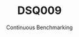 ---
layout: default
title: DSQ009
subtitle: Continuous Benchmarking
selected: TPC-DS
expanded: Benchmarking
benchmark: /individual_results/DSQ009.html
---